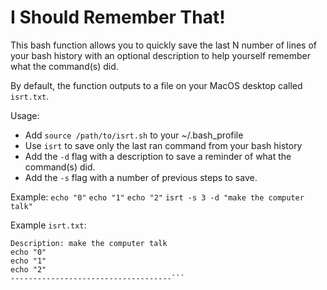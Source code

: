 # I Should Remember That!
This bash function allows you to quickly save the last N number of lines of your bash history with an optional description to help yourself remember what the command(s) did.

By default, the function outputs to a file on your MacOS desktop called `isrt.txt`.

Usage:
- Add `source /path/to/isrt.sh` to your ~/.bash_profile
- Use `isrt` to save only the last ran command from your bash history
- Add the `-d` flag with a description to save a reminder of what the command(s) did.
- Add the `-s` flag with a number of previous steps to save.

Example:
`echo "0"`
`echo "1"`
`echo "2"`
`isrt -s 3 -d "make the computer talk"`

Example `isrt.txt`:
```----Wed Mar 11 17:40:30 CDT 2020----
Description: make the computer talk
echo "0"
echo "1"
echo "2"
------------------------------------```

